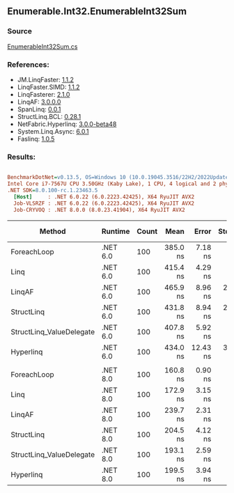 ﻿## Enumerable.Int32.EnumerableInt32Sum

### Source
[EnumerableInt32Sum.cs](../LinqBenchmarks/Enumerable/Int32/EnumerableInt32Sum.cs)

### References:
- JM.LinqFaster: [1.1.2](https://www.nuget.org/packages/JM.LinqFaster/1.1.2)
- LinqFaster.SIMD: [1.1.2](https://www.nuget.org/packages/LinqFaster.SIMD/1.0.3)
- LinqFasterer: [2.1.0](https://www.nuget.org/packages/LinqFasterer/2.1.0)
- LinqAF: [3.0.0.0](https://www.nuget.org/packages/LinqAF/3.0.0.0)
- SpanLinq: [0.0.1](https://www.nuget.org/packages/SpanLinq/0.0.1)
- StructLinq.BCL: [0.28.1](https://www.nuget.org/packages/StructLinq/0.28.1)
- NetFabric.Hyperlinq: [3.0.0-beta48](https://www.nuget.org/packages/NetFabric.Hyperlinq/3.0.0-beta48)
- System.Linq.Async: [6.0.1](https://www.nuget.org/packages/System.Linq.Async/6.0.1)
- Faslinq: [1.0.5](https://www.nuget.org/packages/Faslinq/1.0.5)

### Results:
``` ini

BenchmarkDotNet=v0.13.5, OS=Windows 10 (10.0.19045.3516/22H2/2022Update)
Intel Core i7-7567U CPU 3.50GHz (Kaby Lake), 1 CPU, 4 logical and 2 physical cores
.NET SDK=8.0.100-rc.1.23463.5
  [Host]     : .NET 6.0.22 (6.0.2223.42425), X64 RyuJIT AVX2
  Job-VLSRZF : .NET 6.0.22 (6.0.2223.42425), X64 RyuJIT AVX2
  Job-CRYVOQ : .NET 8.0.0 (8.0.23.41904), X64 RyuJIT AVX2


```
|                   Method |  Runtime | Count |     Mean |    Error |   StdDev |   Median |        Ratio | RatioSD |   Gen0 | Allocated | Alloc Ratio |
|------------------------- |--------- |------ |---------:|---------:|---------:|---------:|-------------:|--------:|-------:|----------:|------------:|
|              ForeachLoop | .NET 6.0 |   100 | 385.0 ns |  7.18 ns |  6.37 ns | 382.8 ns |     baseline |         | 0.0153 |      32 B |             |
|                     Linq | .NET 6.0 |   100 | 415.4 ns |  4.29 ns |  4.59 ns | 414.7 ns | 1.08x slower |   0.02x | 0.0153 |      32 B |  1.00x more |
|                   LinqAF | .NET 6.0 |   100 | 465.9 ns |  8.96 ns | 23.44 ns | 455.3 ns | 1.20x slower |   0.05x | 0.0153 |      32 B |  1.00x more |
|               StructLinq | .NET 6.0 |   100 | 431.8 ns |  8.94 ns | 25.64 ns | 420.3 ns | 1.11x slower |   0.06x | 0.0267 |      56 B |  1.75x more |
| StructLinq_ValueDelegate | .NET 6.0 |   100 | 407.8 ns |  5.92 ns |  4.62 ns | 406.8 ns | 1.06x slower |   0.02x | 0.0153 |      32 B |  1.00x more |
|                Hyperlinq | .NET 6.0 |   100 | 434.0 ns | 12.43 ns | 36.26 ns | 415.3 ns | 1.11x slower |   0.08x | 0.0153 |      32 B |  1.00x more |
|                          |          |       |          |          |          |          |              |         |        |           |             |
|              ForeachLoop | .NET 8.0 |   100 | 160.8 ns |  0.90 ns |  0.70 ns | 160.9 ns |     baseline |         | 0.0153 |      32 B |             |
|                     Linq | .NET 8.0 |   100 | 172.9 ns |  3.15 ns |  3.75 ns | 171.4 ns | 1.08x slower |   0.03x | 0.0153 |      32 B |  1.00x more |
|                   LinqAF | .NET 8.0 |   100 | 239.7 ns |  2.31 ns |  1.93 ns | 240.1 ns | 1.49x slower |   0.01x | 0.0153 |      32 B |  1.00x more |
|               StructLinq | .NET 8.0 |   100 | 204.5 ns |  4.12 ns |  5.77 ns | 201.4 ns | 1.29x slower |   0.04x | 0.0267 |      56 B |  1.75x more |
| StructLinq_ValueDelegate | .NET 8.0 |   100 | 193.1 ns |  2.59 ns |  2.02 ns | 192.2 ns | 1.20x slower |   0.01x | 0.0153 |      32 B |  1.00x more |
|                Hyperlinq | .NET 8.0 |   100 | 199.5 ns |  3.94 ns |  3.87 ns | 198.0 ns | 1.25x slower |   0.03x | 0.0153 |      32 B |  1.00x more |
